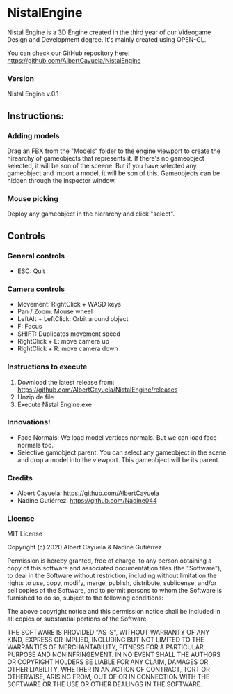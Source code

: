 # NistalEngine
Nistal Engine is a 3D Engine created in the third year of our Videogame Design and Development degree. It's mainly created using OPEN-GL.

You can check our GitHub repository here: https://github.com/AlbertCayuela/NistalEngine

### Version
Nistal Engine v.0.1

## Instructions:
### Adding models
Drag an FBX from the "Models" folder to the engine viewport to create the hirearchy of gameobjects that represents it. If there's no gameobject selected, it will be son of the sceene. But if you have selected any gameobject and import a model, it will be son of this.
Gameobjects can be hidden through the inspector window.
### Mouse picking
Deploy any gameobject in the hierarchy and click "select".
## Controls
### General controls
- ESC: Quit
### Camera controls
- Movement: RightClick + WASD keys
- Pan / Zoom: Mouse wheel
- LeftAlt + LeftClick: Orbit around object
- F: Focus
- SHIFT: Duplicates movement speed
- RightClick + E: move camera up
- RightClick + R: move camera down

### Instructions to execute
1. Download the latest release from: https://github.com/AlbertCayuela/NistalEngine/releases
2. Unzip de file
3. Execute Nistal Engine.exe

### Innovations!
- Face Normals: We load model vertices normals. But we can load face normals too. 
- Selective gamobject parent: You can select any gameobject in the scene and drop a model into the viewport. This gameobject will be its parent.

### Credits
- Albert Cayuela: https://github.com/AlbertCayuela
- Nadine Gutiérrez: https://github.com/Nadine044

### License
MIT License

Copyright (c) 2020 Albert Cayuela & Nadine Gutiérrez

Permission is hereby granted, free of charge, to any person obtaining a copy
of this software and associated documentation files (the "Software"), to deal
in the Software without restriction, including without limitation the rights
to use, copy, modify, merge, publish, distribute, sublicense, and/or sell
copies of the Software, and to permit persons to whom the Software is
furnished to do so, subject to the following conditions:

The above copyright notice and this permission notice shall be included in all
copies or substantial portions of the Software.

THE SOFTWARE IS PROVIDED "AS IS", WITHOUT WARRANTY OF ANY KIND, EXPRESS OR
IMPLIED, INCLUDING BUT NOT LIMITED TO THE WARRANTIES OF MERCHANTABILITY,
FITNESS FOR A PARTICULAR PURPOSE AND NONINFRINGEMENT. IN NO EVENT SHALL THE
AUTHORS OR COPYRIGHT HOLDERS BE LIABLE FOR ANY CLAIM, DAMAGES OR OTHER
LIABILITY, WHETHER IN AN ACTION OF CONTRACT, TORT OR OTHERWISE, ARISING FROM,
OUT OF OR IN CONNECTION WITH THE SOFTWARE OR THE USE OR OTHER DEALINGS IN THE
SOFTWARE.
